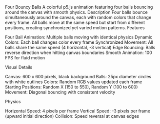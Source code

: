 Four Bouncy Balls 
A colorful p5.js animation featuring four balls bouncing around the canvas with smooth physics.
Description
Four balls bounce simultaneously around the canvas, each with random colors that change every frame. All balls move at the same speed but start from different positions, creating synchronized yet varied motion patterns.
Features

Four Ball Animation: Multiple balls moving with identical physics
Dynamic Colors: Each ball changes color every frame
Synchronized Movement: All balls share the same speed (4 horizontal, -3 vertical)
Edge Bouncing: Balls reverse direction when hitting canvas boundaries
Smooth Animation: 100 FPS for fluid motion

Visual Details

Canvas: 600 x 600 pixels, black background
Balls: 25px diameter circles with white outlines
Colors: Random RGB values updated each frame
Starting Positions: Random X (150 to 550), Random Y (100 to 600)
Movement: Diagonal bouncing with consistent velocity

Physics

Horizontal Speed: 4 pixels per frame
Vertical Speed: -3 pixels per frame (upward initial direction)
Collision: Speed reversal at canvas edges